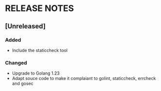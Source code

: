 # RELEASE NOTES

## [Unreleased]

### Added

- Include the staticcheck tool

### Changed

- Upgrade to Golang 1.23
- Adapt souce code to make it complaiant to golint, staticcheck, errcheck and gosec

